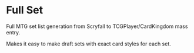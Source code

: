 # Full Set

Full MTG set list generation from Scryfall to TCGPlayer/CardKingdom mass entry.

Makes it easy to make draft sets with exact card styles for each set.
